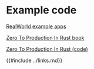 # Example code

[RealWorld example apps]( https://github.com/gothinkster/realworld )

[Zero To Production In Rust book]( https://www.lpalmieri.com/posts/2020-05-24-zero-to-production-0-foreword/ )

[Zero To Production In Rust (code)]( https://github.com/LukeMathWalker/zero-to-production )

{{#include ../links.md}}
